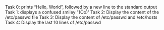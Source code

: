 Task 0: prints “Hello, World”, followed by a new line to the standard output
Task 1: displays a confused smiley "(Ôo)'
Task 2: Display the content of the /etc/passwd file
Task 3: Display the content of /etc/passwd and /etc/hosts
Task 4: Display the last 10 lines of /etc/passwd

